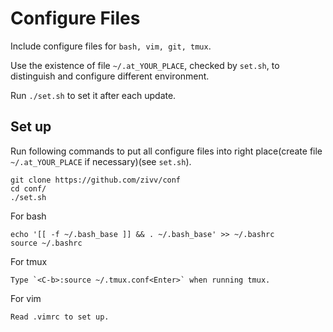 Configure Files
====

Include configure files for `bash, vim, git, tmux`.

Use the existence of file `~/.at_YOUR_PLACE`, checked by `set.sh`, to distinguish and configure different environment.

Run `./set.sh` to set it after each update.


Set up
----

Run following commands to put all configure files into right place(create file `~/.at_YOUR_PLACE` if necessary)(see `set.sh`).

    git clone https://github.com/zivv/conf
    cd conf/
    ./set.sh

For bash

    echo '[[ -f ~/.bash_base ]] && . ~/.bash_base' >> ~/.bashrc
    source ~/.bashrc

For tmux

    Type `<C-b>:source ~/.tmux.conf<Enter>` when running tmux.

For vim

    Read .vimrc to set up.
